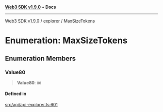 [**Web3 SDK v1.9.0**](../../../README.md) • **Docs**

***

[Web3 SDK v1.9.0](../../../globals.md) / [explorer](../README.md) / MaxSizeTokens

# Enumeration: MaxSizeTokens

## Enumeration Members

### Value80

> **Value80**: `80`

#### Defined in

[src/api/api-explorer.ts:601](https://github.com/Mystic-Nayy/alephium-web3/blob/ee41f5e0e7d7fb0b155fe62f05b2ac03772895ca/packages/web3/src/api/api-explorer.ts#L601)
